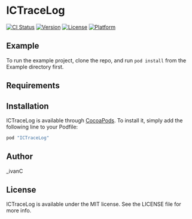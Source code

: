 # ICTraceLog

[![CI Status](http://img.shields.io/travis/aintivanc@icloud.com/ICTraceLog.svg?style=flat)](https://travis-ci.org/aintivanc@icloud.com/ICTraceLog)
[![Version](https://img.shields.io/cocoapods/v/ICTraceLog.svg?style=flat)](http://cocoapods.org/pods/ICTraceLog)
[![License](https://img.shields.io/cocoapods/l/ICTraceLog.svg?style=flat)](http://cocoapods.org/pods/ICTraceLog)
[![Platform](https://img.shields.io/cocoapods/p/ICTraceLog.svg?style=flat)](http://cocoapods.org/pods/ICTraceLog)

## Example

To run the example project, clone the repo, and run `pod install` from the Example directory first.

## Requirements

## Installation

ICTraceLog is available through [CocoaPods](http://cocoapods.org). To install
it, simply add the following line to your Podfile:

```ruby
pod "ICTraceLog"
```

## Author

_ivanC

## License

ICTraceLog is available under the MIT license. See the LICENSE file for more info.
